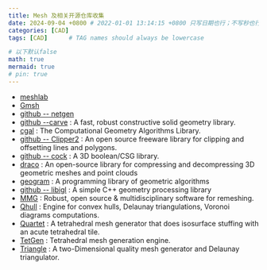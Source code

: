 ```yaml
---
title: Mesh 及相关开源仓库收集
date: 2024-09-04 +0800 # 2022-01-01 13:14:15 +0800 只写日期也行；不写秒也行；这样也行 2022-03-09T00:55:42+08:00
categories: [CAD]
tags: [CAD]      # TAG names should always be lowercase

# 以下默认false
math: true
mermaid: true
# pin: true
---
```


* [meshlab](https://www.meshlab.net/)
* [Gmsh](https://gmsh.info/)
* [github -- netgen](https://github.com/NGSolve/netgen)
* [github --carve](https://github.com/PyMesh/carve) : A fast, robust constructive solid geometry library.
* [cgal](https://www.cgal.org/) : The Computational Geometry Algorithms Library.
* [github -- Clipper2](https://github.com/AngusJohnson/Clipper2) : An open source freeware library for clipping and offsetting lines and polygons.
* [github -- cock](https://github.com/gilbo/cork) : A 3D boolean/CSG library.
* [draco](https://google.github.io/draco/) : An open-source library for compressing and decompressing 3D geometric meshes and point clouds
* [geogram](https://github.com/BrunoLevy/geogram) : A programming library of geometric algorithms
* [github -- libigl](https://libigl.github.io/) : A simple C++ geometry processing library
* [MMG](https://www.mmgtools.org/) : Robust, open source & multidisciplinary software for remeshing.
* [Qhull](https://www.qhull.org/) : Engine for convex hulls, Delaunay triangulations, Voronoi diagrams computations.
* [Quartet](https://github.com/crawforddoran/quartet) : A tetrahedral mesh generator that does isosurface stuffing with an acute tetrahedral tile.
* [TetGen](https://wias-berlin.de/software/index.jsp?id=TetGen&lang=1) : Tetrahedral mesh generation engine.
* [Triangle](https://www.cs.cmu.edu/~quake/triangle.html) : A two-Dimensional quality mesh generator and Delaunay triangulator.
